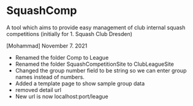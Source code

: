 # SquashComp
A tool which aims to provide easy management of club internal squash competitions (initially for 1. Squash Club Dresden)

[Mohammad] November 7. 2021
- Renamed the folder Comp to League
- Renamed the folder SquashCompetitionSite to ClubLeagueSite
- Changed the group number field to be string so we can enter group names instead of numbers.
- Added a template page to show sample group data
- removed detail url
- New url is now localhost:port/league
